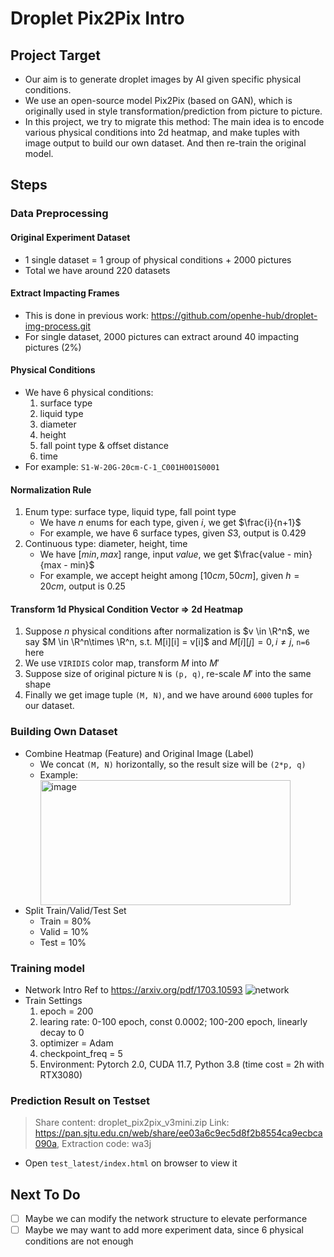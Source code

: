 # Droplet Pix2Pix Intro
## Project Target
* Our aim is to generate droplet images by AI given specific physical conditions. 
* We use an open-source model Pix2Pix (based on GAN), which is originally used in style transformation/prediction from picture to picture.
* In this project, we try to migrate this method: The main idea is to encode various physical conditions into 2d heatmap, and make tuples with image output to build our own dataset. And then re-train the original model.
## Steps
### Data Preprocessing
#### Original Experiment Dataset
  * 1 single dataset = 1 group of physical conditions + 2000 pictures  
  * Total we have around 220 datasets
#### Extract Impacting Frames
  * This is done in previous work: https://github.com/openhe-hub/droplet-img-process.git
  * For single dataset, 2000 pictures can extract around 40 impacting pictures (2%)
#### Physical Conditions
  * We have 6 physical conditions:
    1. surface type
    2. liquid type
    3. diameter
    4. height
    5. fall point type & offset distance
    6. time
  * For example: `S1-W-20G-20cm-C-1_C001H001S0001`
#### Normalization Rule
  1. Enum type: surface type, liquid type, fall point type
     * We have $n$ enums for each type, given $i$, we get $\frac{i}{n+1}$
     * For example, we have $6$ surface types, given $S3$, output is $0.429$
  2. Continuous type: diameter, height, time 
     * We have $[min, max]$ range, input $value$, we get $\frac{value - min}{max - min}$
     * For example, we accept height among $[10cm, 50cm]$, given $h = 20cm$, output is $0.25$
#### Transform 1d Physical Condition Vector => 2d Heatmap
  1. Suppose $n$ physical conditions after normalization is $v \in \R^n$, we say $M \in \R^n\times \R^n, s.t. M[i][i] = v[i]$ and $M[i][j] = 0, i\neq j$, `n=6` here 
  2. We use `VIRIDIS` color map, transform $M$ into $M'$
  3. Suppose size of original picture `N` is `(p, q)`, re-scale $M'$ into the same shape
  4. Finally we get image tuple `(M, N)`, and we have around `6000` tuples for our dataset.
### Building Own Dataset
* Combine Heatmap (Feature) and Original Image (Label) 
  * We concat `(M, N)` horizontally, so the result size will be `(2*p, q)`
  * Example:  
    <img src="./image.png" width = "400" height = "200" alt="image" align=center />
* Split Train/Valid/Test Set
  * Train = $80\%$
  * Valid = $10\%$
  * Test = $10\%$
### Training model
* Network Intro
  Ref to https://arxiv.org/pdf/1703.10593
  ![network](image-1.png)
* Train Settings
  1. epoch = 200
  2. learing rate: 0-100 epoch, const 0.0002; 100-200 epoch, linearly decay to 0
  3. optimizer = Adam
  4. checkpoint_freq = 5
  5. Environment: Pytorch 2.0, CUDA 11.7, Python 3.8 (time cost = 2h with RTX3080)
### Prediction Result on Testset
> Share content: droplet_pix2pix_v3mini.zip
Link: https://pan.sjtu.edu.cn/web/share/ee03a6c9ec5d8f2b8554ca9ecbca090a, Extraction code: wa3j
* Open `test_latest/index.html` on browser to view it
## Next To Do
- [ ] Maybe we can modify the network structure to elevate performance
- [ ] Maybe we may want to add more experiment data, since 6 physical conditions are not enough
